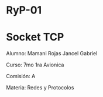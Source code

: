 # RyP-01
# Socket TCP

Alumno: Mamani Rojas Jancel Gabriel

Curso: 7mo 1ra Avionica

Comisión: A

Materia: Redes y Protocolos
